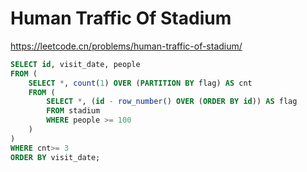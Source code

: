 # Human Traffic Of Stadium

<https://leetcode.cn/problems/human-traffic-of-stadium/>

```sql
SELECT id, visit_date, people 
FROM (
    SELECT *, count(1) OVER (PARTITION BY flag) AS cnt 
    FROM (
        SELECT *, (id - row_number() OVER (ORDER BY id)) AS flag
        FROM stadium
        WHERE people >= 100
    )
)
WHERE cnt>= 3
ORDER BY visit_date;
```
